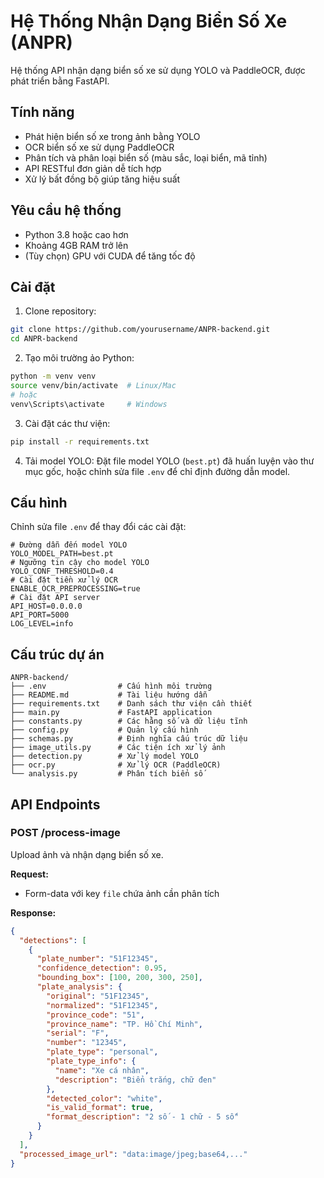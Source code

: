 # Hệ Thống Nhận Dạng Biển Số Xe (ANPR)

Hệ thống API nhận dạng biển số xe sử dụng YOLO và PaddleOCR, được phát triển bằng FastAPI.

## Tính năng

- Phát hiện biển số xe trong ảnh bằng YOLO
- OCR biển số xe sử dụng PaddleOCR
- Phân tích và phân loại biển số (màu sắc, loại biển, mã tỉnh)
- API RESTful đơn giản dễ tích hợp
- Xử lý bất đồng bộ giúp tăng hiệu suất

## Yêu cầu hệ thống

- Python 3.8 hoặc cao hơn
- Khoảng 4GB RAM trở lên
- (Tùy chọn) GPU với CUDA để tăng tốc độ

## Cài đặt

1. Clone repository:
```bash
git clone https://github.com/yourusername/ANPR-backend.git
cd ANPR-backend
```

2. Tạo môi trường ảo Python:
```bash
python -m venv venv
source venv/bin/activate  # Linux/Mac
# hoặc
venv\Scripts\activate     # Windows
```

3. Cài đặt các thư viện:
```bash
pip install -r requirements.txt
```

4. Tải model YOLO:
Đặt file model YOLO (`best.pt`) đã huấn luyện vào thư mục gốc, hoặc
chỉnh sửa file `.env` để chỉ định đường dẫn model.

## Cấu hình

Chỉnh sửa file `.env` để thay đổi các cài đặt:

```
# Đường dẫn đến model YOLO
YOLO_MODEL_PATH=best.pt
# Ngưỡng tin cậy cho model YOLO
YOLO_CONF_THRESHOLD=0.4
# Cài đặt tiền xử lý OCR
ENABLE_OCR_PREPROCESSING=true
# Cài đặt API server
API_HOST=0.0.0.0
API_PORT=5000
LOG_LEVEL=info
```

## Cấu trúc dự án

```
ANPR-backend/
├── .env                # Cấu hình môi trường
├── README.md           # Tài liệu hướng dẫn
├── requirements.txt    # Danh sách thư viện cần thiết
├── main.py             # FastAPI application
├── constants.py        # Các hằng số và dữ liệu tĩnh
├── config.py           # Quản lý cấu hình
├── schemas.py          # Định nghĩa cấu trúc dữ liệu
├── image_utils.py      # Các tiện ích xử lý ảnh
├── detection.py        # Xử lý model YOLO
├── ocr.py              # Xử lý OCR (PaddleOCR)
└── analysis.py         # Phân tích biển số
```

## API Endpoints

### POST /process-image

Upload ảnh và nhận dạng biển số xe.

**Request:**
- Form-data với key `file` chứa ảnh cần phân tích

**Response:**
```json
{
  "detections": [
    {
      "plate_number": "51F12345",
      "confidence_detection": 0.95,
      "bounding_box": [100, 200, 300, 250],
      "plate_analysis": {
        "original": "51F12345",
        "normalized": "51F12345",
        "province_code": "51",
        "province_name": "TP. Hồ Chí Minh",
        "serial": "F",
        "number": "12345",
        "plate_type": "personal",
        "plate_type_info": {
          "name": "Xe cá nhân", 
          "description": "Biển trắng, chữ đen"
        },
        "detected_color": "white",
        "is_valid_format": true,
        "format_description": "2 số - 1 chữ - 5 số"
      }
    }
  ],
  "processed_image_url": "data:image/jpeg;base64,..."
}
```
